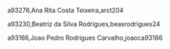 a93276,Ana Rita Costa Teixeira,arct204 

a93230,Beatriz da Silva Rodrigues,beasrodrigues24 

a93166,Joao Pedro Rodrigues Carvalho,joaoca93166 

